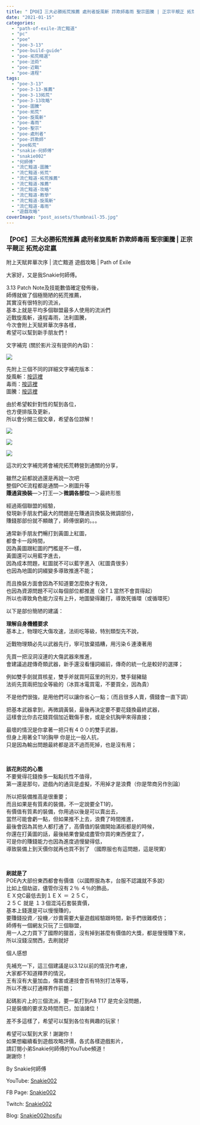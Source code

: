 ```yaml
---
title: "【POE】三大必勝拓荒推薦 處刑者旋風斬 詐欺師毒雨 聖宗圖騰 | 正宗平靚正 拓荒必定嬴 | 附上天賦昇華次序 | 流亡黯道 遊戲攻略 | Path of Exile"
date: "2021-01-15"
categories: 
  - "path-of-exile-流亡黯道"
  - "pc"
  - "poe"
  - "poe-3-13"
  - "poe-build-guide"
  - "poe-拓荒精選"
  - "poe-法術"
  - "poe-近戰"
  - "poe-遠程"
tags: 
  - "poe-3-13"
  - "poe-3-13-推薦"
  - "poe-3-13拓荒"
  - "poe-3-13攻略"
  - "poe-圖騰"
  - "poe-拓荒"
  - "poe-旋風斬"
  - "poe-毒雨"
  - "poe-聖宗"
  - "poe-處刑者"
  - "poe-詐欺師"
  - "poe拓荒"
  - "snakie-何師傅"
  - "snakie002"
  - "何師傅"
  - "流亡黯道-圖騰"
  - "流亡黯道-拓荒"
  - "流亡黯道-拓荒推薦"
  - "流亡黯道-推薦"
  - "流亡黯道-攻略"
  - "流亡黯道-教學"
  - "流亡黯道-旋風斬"
  - "流亡黯道-毒雨"
  - "遊戲攻略"
coverImage: "post_assets/thumbnail-35.jpg"
---
```


### 【POE】三大必勝拓荒推薦 處刑者旋風斬 詐欺師毒雨 聖宗圖騰 | 正宗平靚正 拓荒必定嬴  
附上天賦昇華次序 | 流亡黯道 遊戲攻略 | Path of Exile

  
大家好，又是我Snakie何師傅。  

  
3.13 Patch Note及技能數值確定發佈後，  
師傅就做了個極簡陋的拓荒推薦，  
其實沒有很特別的流派，  
基本上就是平均多個聯盟最多人使用的流派們  
近戰旋風斬，遠程毒雨，法利圖騰，  
今次會附上天賦昇華次序各樣，  
希望可以幫到新手朋友們！  

  
文字補完 (關於影片沒有提供的內容)：  

  
![](post_assets/Slayer-1-1024x765.jpg)  

  
先附上三個不同的詳細文字補完版本：  
旋風斬：[按這裡](https://snakie002hosifu.blog/016-1)  
毒雨：[按這裡](https://snakie002hosifu.blog/016-2/)  
圖騰：[按這裡](https://snakie002hosifu.blog/016-3/)  

  
由於希望較針對性的幫到各位，  
也方便排版及更新，  
所以會分開三個文章，希望各位諒解！  

  
![](post_assets/pic0-1024x576.jpg)  

  
![](post_assets/PIC2-1024x576.jpg)  

  
![](post_assets/pic1-1024x576.jpg)  

  
這次的文字補完將會補完拓荒轉營到通關的分享，  

  
雖然之前都說過還是再說一次吧  
整個POE流程都是通關—＞刷圖升等  
**賺通貨換裝**—＞打王—＞**微調各部位**—＞最終形態  

  
經過兩個聯盟的經驗，  
發現新手朋友們最大的問題是在賺通貨換裝及微調部份，  
賺錢那部份就不顯醜了，師傅很窮的。。。  

  
通常新手朋友們暢打到黃圖上紅圖，  
都會卡一段時間，  
因為黃圖跟紅圖的門檻是不一樣，  
黃圖還可以用藍字進去，  
因為成本問題，紅圖就不可以藍字進入（紅圖貴很多）  
也因為地圖的詞綴變多導致推進不能；  

  
而且換裝方面會因為不知道要怎麼換才有效，  
也因為資源問題不可以每個部位都推進（全T１當然不會買得起）  
所以也導致角色能力沒有上升，地圖變得難打，導致死循環（或循環死）  

  
以下是部份簡陋的建議：  

  
**理解自身機體要求**  
基本上，物理吃大傷攻速，法術吃等級，特別類型先不說，  

  
近戰物理類必先以武器先行，寧可放棄插糟，用污染６連湊著用  

  
先買一把沒洞沒連的大傷武器來推進，  
會建議追趕傳奇類武器，新手還沒看懂詞綴前，傳奇的統一化是較好的選擇；  

  
例如雙手劍就買核星，雙手斧就買阿茲里的刑刃，雙手鎚豬鎚  
法術先買兩把加全等級的（冰買冰電買電，不要買全，因為貴）  

  
不是他們很強，是用他們可以讓你省心一點；（而且很多人賣，價錢會一直下調）  

  
把基本武器拿到，再微調黃裝，最後再決定要不要花錢換最終武器，  
這樣會比你去花錢買個加近戰傷手套，或是全抗胸甲來得直接；  

  
最壞的情況是你拿著一把只有４００的雙手武器，  
但身上用著全T1的胸甲 你是比一般人抗，  
只是因為輸出問題最終都是涯不過而死掉，也是沒有用；  

  
   

  
**該花則花的心態**  
不要覺得花錢換多一點點抗性不值得，  
第一還是那句，遊戲內的通貨是虛擬，不用掉才是浪費（你是幣商另作別論）  

  
所以把裝備推高是很重要；  
而且如果是有質素的裝備，不一定說要全T1的，  
有價值有質素的裝備，你用過以後是可以賣出去，  
當然可能會虧一點，但如果推不上去，浪費了時間推進，  
最後會因為其他人都打通了，高價值的裝備開始滿街都是的時候，  
你還在打黃圖的話，最後結果會變成盡管你買的東西便宜了，  
可是你的賺錢能力也因為進度過慢變得低，  
導致裝備上到天價你就再也買不到了 （國際服也有這問題，這是現實）  

  
   

  
**刷就是了**  
POE內大部份東西都會有價值（以國際服為本，台服不認識就不多說）  
比如上個劫盜，儘管你沒有２％ ４％的飾品，  
ＥＸ兌C最低去到１ＥＸ ＝ ２５Ｃ，  
２５Ｃ 就是 １３個混沌石套裝賣價，  
基本上錢還是可以慢慢賺的，  
要賺錢投資／投機／炒賣需要大量遊戲經驗跟時間，新手們很難模仿；  
師傅有一個網友只玩了三個聯盟，  
用一人之力買下了國際的獵首，沒有掉到甚麼有價值的大獎，都是慢慢賺下來，  
所以沒錢沒關西，去刷就好  

  
個人感想  

  
先補充一下，這三個建議是以3.12以前的情況作考慮，  
大家都不知道釋界的情況，  
王有沒有大量加血，傷害或連技會否有特別打法等等，  
所以不應以打通釋界作前題；  

  
起碼影片上的三個流派，要一氣打到A8 T17 是完全沒問題，  
只是裝備的要求及時間而已，加油諸位！  

  
差不多這樣了，希望可以幫到各位有興趣的玩家！  

  
希望可以幫到大家！謝謝你！  
如果想繼續看到遊戲攻略評價，各式各樣遊戲影片，  
請訂閱小弟Snakie何師傅的YouTube頻道！  
謝謝你！  

  
By Snakie何師傅  

  
YouTube: [Snakie002](https://www.youtube.com/c/Snakie002/)  

  
FB Page: [Snakie002](https://www.facebook.com/Snakie002/)  

  
Twitch: [Snakie002](https://www.twitch.tv/snakie002/)  

  
Blog: [Snakie002hosifu](https://snakie002hosifu.blog/)
